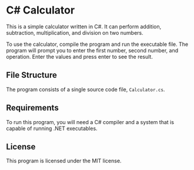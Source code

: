 # C# Calculator

This is a simple calculator written in C#. It can perform addition, subtraction, multiplication, and division on two numbers.

To use the calculator, compile the program and run the executable file. The program will prompt you to enter the first number, second number, and operation. Enter the values and press enter to see the result.

## File Structure

The program consists of a single source code file, `Calculator.cs`.

## Requirements

To run this program, you will need a C# compiler and a system that is capable of running .NET executables.

## License

This program is licensed under the MIT license.
